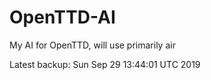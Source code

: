 # OpenTTD-AI
My AI for OpenTTD, will use primarily air

Latest backup: Sun Sep 29 13:44:01 UTC 2019
